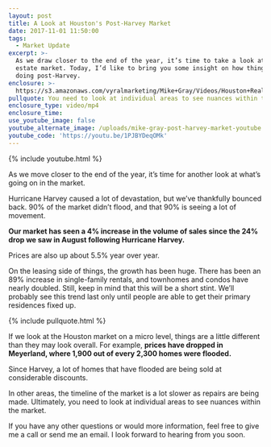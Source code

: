 ```yaml
---
layout: post
title: A Look at Houston's Post-Harvey Market
date: 2017-11-01 11:50:00
tags:
  - Market Update
excerpt: >-
  As we draw closer to the end of the year, it’s time to take a look at our real
  estate market. Today, I’d like to bring you some insight on how things are
  doing post-Harvey.
enclosure: >-
  https://s3.amazonaws.com/vyralmarketing/Mike+Gray/Videos/Houston+Real+Estate+Agent-+How+Is+Our+Post-Harvey+Market%253F.mp4
pullquote: You need to look at individual areas to see nuances within the market.
enclosure_type: video/mp4
enclosure_time:
use_youtube_image: false
youtube_alternate_image: /uploads/mike-gray-post-harvey-market-youtube.jpg
youtube_code: 'https://youtu.be/1PJBYDeqOMk'
---
```



{% include youtube.html %}

As we move closer to the end of the year, it’s time for another look at what’s going on in the market.

Hurricane Harvey caused a lot of devastation, but we’ve thankfully bounced back. 90% of the market didn’t flood, and that 90% is seeing a lot of movement.

**Our market has seen a 4% increase in the volume of sales since the 24% drop we saw in August following Hurricane Harvey.**

Prices are also up about 5.5% year over year.

On the leasing side of things, the growth has been huge. There has been an 89% increase in single-family rentals, and townhomes and condos have nearly doubled. Still, keep in mind that this will be a short stint. We’ll probably see this trend last only until people are able to get their primary residences fixed up.

{% include pullquote.html %}

If we look at the Houston market on a micro level, things are a little different than they may look overall. For example, **prices have dropped in Meyerland, where 1,900 out of every 2,300 homes were flooded.**

Since Harvey, a lot of homes that have flooded are being sold at considerable discounts.

In other areas, the timeline of the market is a lot slower as repairs are being made. Ultimately, you need to look at individual areas to see nuances within the market.

If you have any other questions or would more information, feel free to give me a call or send me an email. I look forward to hearing from you soon.